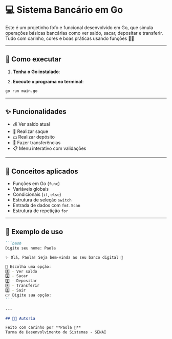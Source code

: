 # 💻 Sistema Bancário em Go

Este é um projetinho fofo e funcional desenvolvido em Go, que simula operações básicas bancárias como ver saldo, sacar, depositar e transferir. Tudo com carinho, cores e boas práticas usando funções 💅🏻

---

## 🚀 Como executar

1. **Tenha o Go instalado**:  

2. **Execute o programa no terminal**:

```bash
go run main.go
```

---

## ✨ Funcionalidades

- 💰 Ver saldo atual
- 💸 Realizar saque
- 💵 Realizar depósito
- 🔁 Fazer transferências
- 📋 Menu interativo com validações

---

## 🧠 Conceitos aplicados

- Funções em Go (`func`)
- Variáveis globais
- Condicionais (`if`, `else`)
- Estrutura de seleção `switch`
- Entrada de dados com `fmt.Scan`
- Estrutura de repetição `for`

---

## 🎀 Exemplo de uso

````markdown
```bash
Digite seu nome: Paola

✨ Olá, Paola! Seja bem-vinda ao seu banco digital 💖

🎀 Escolha uma opção:
1️⃣ - Ver saldo
2️⃣ - Sacar
3️⃣ - Depositar
4️⃣ - Transferir
5️⃣ - Sair
👉 Digite sua opção:
```

---

## 👩‍💻 Autoria

Feito com carinho por **Paola 💋**  
Turma de Desenvolvimento de Sistemas - SENAI
